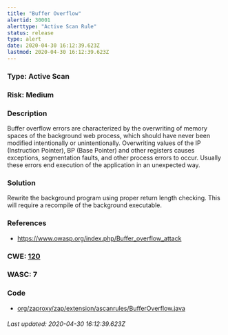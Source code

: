 ```yaml
---
title: "Buffer Overflow"
alertid: 30001
alerttype: "Active Scan Rule"
status: release
type: alert
date: 2020-04-30 16:12:39.623Z
lastmod: 2020-04-30 16:12:39.623Z
---
```

### Type: Active Scan

### Risk: Medium

### Description

Buffer overflow errors are characterized by the overwriting of memory spaces of the background web process, which should have never been modified intentionally or unintentionally. Overwriting values of the IP (Instruction Pointer), BP (Base Pointer) and other registers causes exceptions, segmentation faults, and other process errors to occur. Usually these errors end execution of the application in an unexpected way. 

### Solution

Rewrite the background program using proper return length checking.  This will require a recompile of the background executable.

### References

* https://www.owasp.org/index.php/Buffer_overflow_attack

### CWE: [120](https://cwe.mitre.org/data/definitions/120.html)

### WASC:  7

### Code

 * [org/zaproxy/zap/extension/ascanrules/BufferOverflow.java](https://github.com/zaproxy/zap-extensions/blob/master/addOns/ascanrules/src/main/java/org/zaproxy/zap/extension/ascanrules/BufferOverflow.java)

###### Last updated: 2020-04-30 16:12:39.623Z
